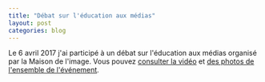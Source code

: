 ```yaml
---
title: "Débat sur l'éducation aux médias"
layout: post
categories: blog
---
```


Le 6 avril 2017 j'ai participé à un débat sur l'éducation aux médias organisé par la Maison de l'image.
Vous pouvez [consulter la vidéo](https://www.youtube.com/watch?v=-kGGVaNFKKs) et [des photos de l'ensemble de l'événement](https://www.facebook.com/pg/La-Maison-de-lImage-420828201341167/photos/?tab=album&album_id=1308742152549763).
